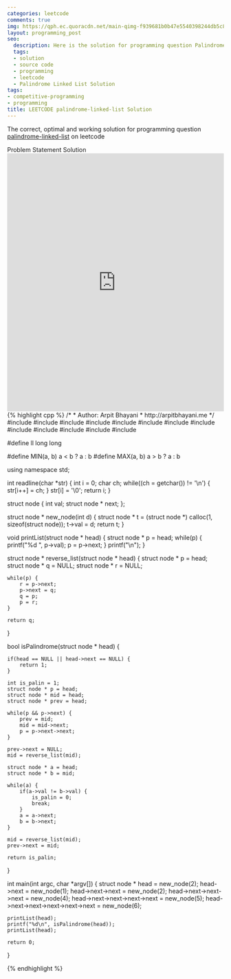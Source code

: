 ```yaml
---
categories: leetcode
comments: true
img: https://qph.ec.quoracdn.net/main-qimg-f939681b0b47e5540398244db5c8966f?convert_to_webp=true
layout: programming_post
seo:
  description: Here is the solution for programming question Palindrome Linked List on leetcode
  tags:
  - solution
  - source code
  - programming
  - leetcode
  - Palindrome Linked List Solution
tags:
- competitive-programming
- programming
title: LEETCODE palindrome-linked-list Solution
---
```

The correct, optimal and working solution for programming question [palindrome-linked-list](https://leetcode.com/problems/palindrome-linked-list/) on leetcode

<div class="ui secondary pointing large menu">
  <a class="grey item" data-tab="problem-statement">
    Problem Statement
  </a>
  <a class="active item grey" data-tab="solution">
    Solution
  </a>
</div>
<div class="ui bottom attached tab" data-tab="problem-statement">
    <iframe src="https://leetcode.com/problems/palindrome-linked-list/" width="100%" height="600px" style="overflow: scroll; border: none;"></iframe>
</div>
<div class="ui bottom attached active tab" data-tab="solution">
{% highlight cpp %}
/*
 *  Author: Arpit Bhayani
 *  http://arpitbhayani.me
 */
#include <cmath>
#include <cstdio>
#include <cstdlib>
#include <climits>
#include <deque>
#include <iostream>
#include <list>
#include <limits>
#include <map>
#include <queue>
#include <set>
#include <stack>
#include <vector>

#define ll long long

#define MIN(a, b) a < b ? a : b
#define MAX(a, b) a > b ? a : b

using namespace std;

int readline(char *str) {
    int i = 0;
    char ch;
    while((ch = getchar()) != '\n') {
        str[i++] = ch;
    }
    str[i] = '\0';
    return i;
}

struct node {
    int val;
    struct node * next;
};

struct node * new_node(int d) {
    struct node * t = (struct node *) calloc(1, sizeof(struct node));
    t->val = d;
    return t;
}

void printList(struct node * head) {
    struct node * p = head;
    while(p) {
        printf("%d ", p->val);
        p = p->next;
    }
    printf("\n");
}

struct node * reverse_list(struct node * head) {
    struct node * p = head;
    struct node * q = NULL;
    struct node * r = NULL;

    while(p) {
        r = p->next;
        p->next = q;
        q = p;
        p = r;
    }

    return q;
}

bool isPalindrome(struct node * head) {

    if(head == NULL || head->next == NULL) {
        return 1;
    }

    int is_palin = 1;
    struct node * p = head;
    struct node * mid = head;
    struct node * prev = head;

    while(p && p->next) {
        prev = mid;
        mid = mid->next;
        p = p->next->next;
    }

    prev->next = NULL;
    mid = reverse_list(mid);

    struct node * a = head;
    struct node * b = mid;

    while(a) {
        if(a->val != b->val) {
            is_palin = 0;
            break;
        }
        a = a->next;
        b = b->next;
    }

    mid = reverse_list(mid);
    prev->next = mid;

    return is_palin;
}

int main(int argc, char *argv[]) {
    struct node * head = new_node(2);
    head->next = new_node(1);
    head->next->next = new_node(2);
    head->next->next->next = new_node(4);
    head->next->next->next->next = new_node(5);
    head->next->next->next->next->next = new_node(6);

    printList(head);
    printf("%d\n", isPalindrome(head));
    printList(head);

    return 0;
}

{% endhighlight %}
</div>
